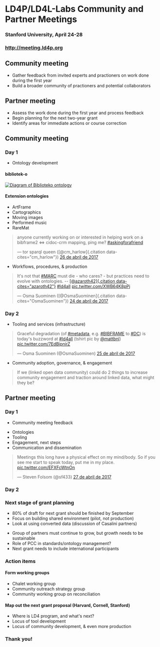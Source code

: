 <div class="reveal">

<div class="slides">

<div id="ld4pld4l-labs-community-and-partner-meetings"
class="section slide level1">

LD4P/LD4L-Labs Community and Partner Meetings
=============================================

### Stanford University, April 24-28

### <http://meeting.ld4p.org>

</div>

<div class="section">

<div class="section">

Community meeting
-----------------

</div>

<div class="section">

-   Gather feedback from invited experts and practioners on work done
    during the first year
-   Build a broader community of practioners and potential collaborators

</div>

</div>

<div class="section">

<div class="section">

Partner meeting
---------------

</div>

<div class="section">

-   Assess the work done during the first year and process feedback
-   Begin planning for the next two-year grant
-   Identify areas for immediate actions or course correction

</div>

</div>

<div class="section">

<div class="section">

Community meeting
-----------------

</div>

<div class="section">

### Day 1

</div>

<div class="section">

-   Ontology development

</div>

<div class="section">

#### bibliotek-o

</div>

<div class="section">

[![Diagram of Biblioteko
ontology](http://bibliotek-o.org/data/bibliotek-o.overview.png "Diagram of Biblioteko ontology")](http://bibliotek-o.org/data/bibliotek-o.overview.png)

</div>

<div class="section">

#### Extension ontologies

</div>

<div class="section">

-   ArtFrame
-   Cartographics
-   Moving images
-   Performed music
-   RareMat

</div>

<div class="section">

> anyone currently working on or interested in helping work on a
> bibframe2 &lt;=&gt; cidoc-crm mapping, ping me?
> [\#askingforafriend](https://twitter.com/hashtag/askingforafriend?src=hash)
>
> — tor sparql queen ([@cm\_harlow]{.citation data-cites="cm_harlow"})
> [26 de abril de
> 2017](https://twitter.com/cm_harlow/status/857280045873741824)

</div>

<div class="section">

-   Workflows, procedures, & production

</div>

<div class="section">

> It's not that [\#MARC](https://twitter.com/hashtag/MARC?src=hash) must
> die - who cares? - but practices need to evolve with ontologies. --
> [[@azaroth42]{.citation
> data-cites="azaroth42"}](https://twitter.com/azaroth42)
> [\#ld4all](https://twitter.com/hashtag/ld4all?src=hash)
> [pic.twitter.com/XWB64K8pPj](https://t.co/XWB64K8pPj)
>
> — Osma Suominen ([@OsmaSuominen]{.citation data-cites="OsmaSuominen"})
> [24 de abril de
> 2017](https://twitter.com/OsmaSuominen/status/856566886535905280)

</div>

<div class="section">

### Day 2

</div>

<div class="section">

-   Tooling and services (infrastructure)

</div>

<div class="section">

> Graceful degradation (of
> [\#metadata](https://twitter.com/hashtag/metadata?src=hash), e.g.
> [\#BIBFRAME](https://twitter.com/hashtag/BIBFRAME?src=hash) to
> [\#DC](https://twitter.com/hashtag/DC?src=hash)) is today's buzzword
> at [\#ld4all](https://twitter.com/hashtag/ld4all?src=hash) (tshirt pic
> by [@mattbnl](https://twitter.com/mattbnl))
> [pic.twitter.com/7EdBipnirZ](https://t.co/7EdBipnirZ)
>
> — Osma Suominen (@OsmaSuominen) [25 de abril de
> 2017](https://twitter.com/OsmaSuominen/status/856973034032439297)

</div>

<div class="section">

-   Community adoption, governance, & engagement

</div>

<div class="section">

> If we (linked open data community) could do 2 things to increase
> community engagement and traction around linked data, what might they
> be?

</div>

</div>

<div class="section">

<div class="section">

Partner meeting
---------------

</div>

<div class="section">

### Day 1

</div>

<div class="section">

-   Community meeting feedback

</div>

<div class="section">

-   Ontologies
-   Tooling
-   Engagement, next steps
-   Communication and dissemination

</div>

<div class="section">

> Meetings this long have a physical effect on my mind/body. So if you
> see me start to speak today, put me in my place.
> [pic.twitter.com/EFXFcWtnOn](https://t.co/EFXFcWtnOn)
>
> — Steven Folsom (@sf433) [27 de abril de
> 2017](https://twitter.com/sf433/status/857621278470979585)

</div>

<div class="section">

### Day 2

</div>

<div class="section">

### Next stage of grant planning

</div>

<div class="section">

-   80% of draft for next grant should be finished by September
-   Focus on building shared environment (pilot, not production)
-   Look at using converted data (discussion of Casalini partners)

</div>

<div class="section">

-   Group of partners must continue to grow, but growth needs to be
    sustainable
-   Role of PCC in standards/ontology management?
-   Next grant needs to include international participants

</div>

<div class="section">

### Action items

</div>

<div class="section">

#### Form working groups

</div>

<div class="section">

-   Chalet working group
-   Community outreach strategy group
-   Community working group on reconciliation

</div>

<div class="section">

#### Map out the next grant proposal (Harvard, Cornell, Stanford)

</div>

<div class="section">

-   Where is LD4 program, and what's next?
-   Locus of tool development
-   Locus of community development, & even more production

</div>

</div>

<div class="section">

### Thank you!

</div>

</div>

</div>
